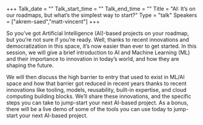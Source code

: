+++
Talk_date = ""
Talk_start_time = ""
Talk_end_time = ""
Title = "AI: It’s on our roadmaps, but what’s the simplest way to start?"
Type = "talk"
Speakers = ["akrem-saed","matt-vincent"]
+++

So you’ve got Artificial Intelligence (AI)-based projects on your roadmap, but you’re not sure if you’re ready. Well, thanks to recent innovations and democratization in this space, it’s now easier than ever to get started. In this session, we will give a brief introduction to AI and Machine Learning (ML) and their importance to innovation in today’s world, and how they are shaping the future.

We will then discuss the high barrier to entry that used to exist in ML/AI space and how that barrier got reduced in recent years thanks to recent innovations like tooling, models, reusability, built-in expertise, and cloud computing building blocks. We’ll share these innovations, and the specific steps you can take to jump-start your next AI-based project. As a bonus, there will be a live demo of some of the tools you can use today to jump-start your next AI-based project.
